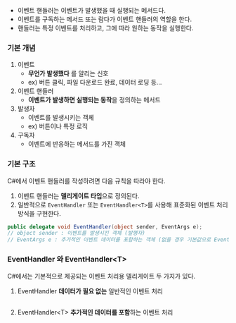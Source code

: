 
- 이벤트 핸들러는 이벤트가 발생했을 때 실행되는 메서드다.
- 이벤트를 구독하는 메서드 또는 람다가 이벤트 핸들러의 역할을 한다.
- 핸들러는 특정 이벤트를 처리하고, 그에 따라 원하는 동작을 실행한다.

### 기본 개념
1. 이벤트
	- **무언가 발생했다** 를 알리는 신호
	- ex) 버튼 클릭, 파일 다운로드 완료, 데이터 로딩 등...
2. 이벤트 핸들러
	- **이벤트가 발생하면 실행되는 동작**을 정의하는 메서드
3. 발생자
	- 이벤트를 발생시키는 객체
	- ex) 버튼이나 특정 로직
4. 구독자
	- 이벤트에 반응하는 메서드를 가진 객체

### 기본 구조
C#에서 이벤트 핸들러를 작성하려면 다음 규칙을 따라야 한다.
1. 이벤트 핸들러는 **델리게이트 타입**으로 정의된다.
2. 일반적으로 `EventHandler` 또는 `EventHandler<T>`를 사용해 표준화된 이벤트 처리 방식을 구현한다.
```csharp
public delegate void EventHandler(object sender, EventArgs e);
// object sender : 이벤트를 발생시킨 객체 (발행자)
// EventArgs e : 추가적인 이벤트 데이터를 포함하는 객체 (없을 경우 기본값으로 EventArgs.Empty 사용)
```

### EventHandler 와 EventHandler<T\>
C#에서는 기본적으로 제공되는 이벤트 처리용 델리게이트 두 가지가 있다.

1. EventHandler
	**데이터가 필요 없는** 일반적인 이벤트 처리
```csharp

```

2. EventHandler<T\>
	**추가적인 데이터를 포함**하는 이벤트 처리
```csharp

```

